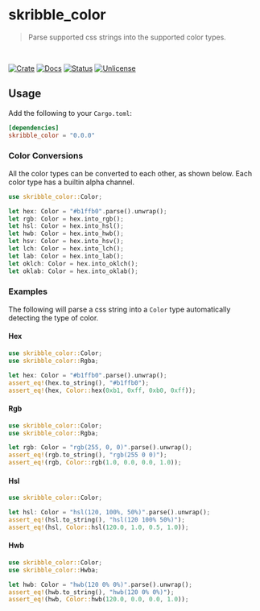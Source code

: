 # skribble_color

> Parse supported css strings into the supported color types.

<br />

[![Crate][crate-image]][crate-link] [![Docs][docs-image]][docs-link] [![Status][ci-status-image]][ci-status-link] [![Unlicense][unlicense-image]][unlicense-link]

## Usage

Add the following to your `Cargo.toml`:

```toml
[dependencies]
skribble_color = "0.0.0"
```

### Color Conversions

All the color types can be converted to each other, as shown below. Each color type has a builtin alpha channel.

```rust
use skribble_color::Color;

let hex: Color = "#b1ffb0".parse().unwrap();
let rgb: Color = hex.into_rgb();
let hsl: Color = hex.into_hsl();
let hwb: Color = hex.into_hwb();
let hsv: Color = hex.into_hsv();
let lch: Color = hex.into_lch();
let lab: Color = hex.into_lab();
let oklch: Color = hex.into_oklch();
let oklab: Color = hex.into_oklab();
```

### Examples

The following will parse a css string into a `Color` type automatically detecting the type of color.

#### Hex

```rust
use skribble_color::Color;
use skribble_color::Rgba;

let hex: Color = "#b1ffb0".parse().unwrap();
assert_eq!(hex.to_string(), "#b1ffb0");
assert_eq!(hex, Color::hex(0xb1, 0xff, 0xb0, 0xff));
```

#### Rgb

```rust
use skribble_color::Color;
use skribble_color::Rgba;

let rgb: Color = "rgb(255, 0, 0)".parse().unwrap();
assert_eq!(rgb.to_string(), "rgb(255 0 0)");
assert_eq!(rgb, Color::rgb(1.0, 0.0, 0.0, 1.0));
```

#### Hsl

```rust
use skribble_color::Color;

let hsl: Color = "hsl(120, 100%, 50%)".parse().unwrap();
assert_eq!(hsl.to_string(), "hsl(120 100% 50%)");
assert_eq!(hsl, Color::hsl(120.0, 1.0, 0.5, 1.0));
```

#### Hwb

```rust
use skribble_color::Color;
use skribble_color::Hwba;

let hwb: Color = "hwb(120 0% 0%)".parse().unwrap();
assert_eq!(hwb.to_string(), "hwb(120 0% 0%)");
assert_eq!(hwb, Color::hwb(120.0, 0.0, 0.0, 1.0));
```

[crate-image]: https://img.shields.io/crates/v/skribble_color.svg
[crate-link]: https://crates.io/crates/skribble_color
[docs-image]: https://docs.rs/skribble_color/badge.svg
[docs-link]: https://docs.rs/skribble_color
[ci-status-image]: https://github.com/ifiokjr/skribble/workflows/ci/badge.svg
[ci-status-link]: https://github.com/ifiokjr/skribble/actions?query=workflow:ci
[unlicense-image]: https://img.shields.io/badge/license-Unlicence-blue.svg
[unlicense-link]: https://opensource.org/license/unlicense

